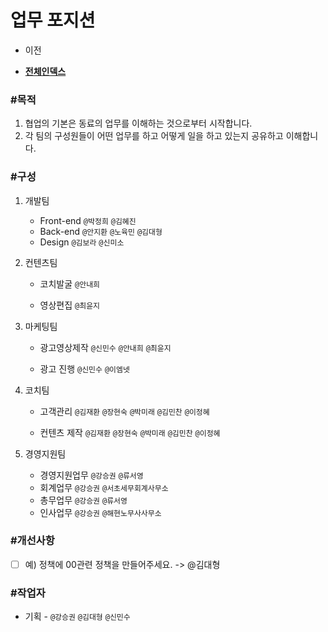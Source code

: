 # 업무 포지션



- 이전      

- [**전체인덱스**](../README.md)     

  

### **#목적**

1. 협업의 기본은 동료의 업무를 이해하는 것으로부터 시작합니다.
2. 각 팀의 구성원들이 어떤 업무를 하고 어떻게 일을 하고 있는지 공유하고 이해합니다.



### **#구성**

1. 개발팀  

   - Front-end  ```@박정희``` ```@김혜진```  
   - Back-end  ```@안지환``` ```@노육민``` ```@김대형```  
   - Design ```@김보라``` ```@신미소``` 
     

2. 컨텐츠팀  

   - 코치발굴 ```@안내희```

   - 영상편집 ```@최윤지```   

     

3. 마케팅팀  

   - 광고영상제작  ```@신민수``` ```@안내희``` ```@최윤지``` 

   - 광고 진행 ```@신민수``` ```@이엠넷```  

     

4. 코치팀  

   - 고객관리 ```@김재환``` ```@장현숙``` ```@박미래``` ```@김민찬``` ```@이정혜``` 

   - 컨텐츠 제작 ```@김재환``` ```@장현숙``` ```@박미래``` ```@김민찬``` ```@이정혜```   

     

5. 경영지원팀  

   - 경영지원업무 ```@강승권``` ```@류서영```  
   - 회계업무 ```@강승권``` ```@서초세무회계사무소``` 
   - 총무업무 ```@강승권```   ```@류서영```  
   - 인사업무 ```@강승권``` ```@해현노무사사무소```  



### #개선사항

- [ ] 예) 정책에 00관련 정책을 만들어주세요. -> @김대형



### **#작업자**

- 기획 - `@강승권` `@김대형` `@신민수` 

